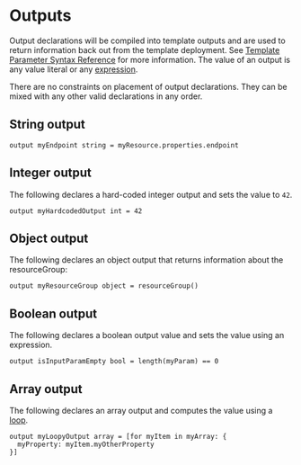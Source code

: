 # Outputs
Output declarations will be compiled into template outputs and are used to return information back out from the template deployment. See [Template Parameter Syntax Reference](https://docs.microsoft.com/en-us/azure/azure-resource-manager/templates/template-syntax#outputs) for more information. The value of an output is any value literal or any [expression](./expressions.md).

There are no constraints on placement of output declarations. They can be mixed with any other valid declarations in any order.

## String output
```
output myEndpoint string = myResource.properties.endpoint
```

## Integer output
The following declares a hard-coded integer output and sets the value to `42`.
```
output myHardcodedOutput int = 42
```

## Object output
The following declares an object output that returns information about the resourceGroup:
```
output myResourceGroup object = resourceGroup()
```

## Boolean output
The following declares a boolean output value and sets the value using an expression.
```
output isInputParamEmpty bool = length(myParam) == 0
```

## Array output
The following declares an array output and computes the value using a [loop](./loops.md).
```
output myLoopyOutput array = [for myItem in myArray: {
  myProperty: myItem.myOtherProperty
}]
```
